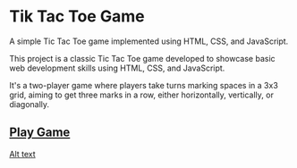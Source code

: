 # Tik Tac Toe Game 
A simple Tic Tac Toe game implemented using HTML, CSS, and JavaScript.


This project is a classic Tic Tac Toe game developed to showcase basic web development skills using HTML, CSS, and JavaScript. 


It's a two-player game where players take turns marking spaces in a 3x3 grid, aiming to get three marks in a row, either horizontally, vertically, or diagonally.

## [Play Game](https://vishalgiri8767.github.io/Tik-Tac-Toe-Game/)

[Alt text](image.png)

